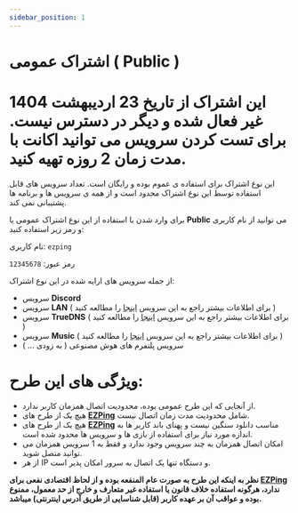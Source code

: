 ```yaml
---
sidebar_position: 1
---
```


# اشتراک عمومی ( Public ) 

# این اشتراک از تاریخ 23 اردیبهشت 1404 غیر فعال شده و دیگر در دسترس نیست. برای تست کردن سرویس می توانید اکانت با مدت زمان 2 روزه تهیه کنید.


این نوع اشتراک برای استفاده ی عموم بوده و رایگان است. تعداد سرویس های قابل استفاده توسط این نوع اشتراک محدود است و از همه ی سرویس ها و برنامه ها پشتیبانی نمی کند.

برای وارد شدن با استفاده از این نوع اشتراک عمومی یا **Public** می توانید از نام کاربری و رمز زیر استفاده کنید:


نام کاربری: `ezping`

رمز عبور: `12345678`

از جمله سرویس های ارایه شده در این نوع اشتراک: 


- سرویس **Discord**
- سرویس **LAN** ( برای اطلاعات بیشتر راجع به این سرویس [اینجا](https://docs.ezping.ir/specialservices/lan) را مطالعه کنید )
- سرویس **TrueDNS** ( برای اطلاعات بیشتر راجع به این سرویس [اینجا](https://docs.ezping.ir/specialservices/truedns) را مطالعه کنید )
- سرویس **Music** ( برای اطلاعات بیشتر راجع به این سرویس [اینجا](https://docs.ezping.ir/specialservices/music-platforms) را مطالعه کنید )
- سرویس پلتفرم های هوش مصنوعی ( به زودی ... )



# ویژگی های این طرح: 

- از آنجایی که این طرح عمومی بوده، محدودیت اتصال همزمان کاربر ندارد.
- هیچ یک از طرح های **[EZPing](https://ezping.ir/)** شامل محدودیت مدت زمان اتصال نیست.
- هیچ یک از طرح های **[EZPing](https://ezping.ir/)** مناسب دانلود سنگین نیست و پهنای باند کاربر ها به اندازه مورد نیاز برای استفاده از بازی ها و سرویس ها محدود شده است.
- امکان اتصال همزمان به چند سرویس وجود ندارد و فقط به 1 سرویس همزمان می توانید متصل شوید.
- از هر IP و دستگاه تنها یک اتصال به سرور امکان پذیر است.




**نظر به اینکه این طرح به صورت عام المنفعه بوده و از لحاظ اقتصادی نفعی برای [EZPing](https://ezping.ir/) ندارد، هرگونه استفاده خلاف قانون یا استفاده غیر متعارف و خارج از حد معمول، ممنوع بوده و عواقب آن بر عهده کاربر (قابل شناسایی از طریق آدرس اینترنتی) میباشد.**

  


